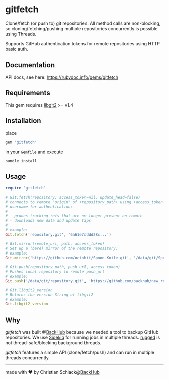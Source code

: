 # gitfetch

Clone/fetch (or push to) git repositories.
All method calls are non-blocking, so cloning/fetching/pushing multiple
repositories concurrently is possible using Threads.

Supports GitHub authentication tokens for remote repositories using HTTP basic auth.

## Documentation

API docs, see here: https://rubydoc.info/gems/gitfetch

## Requirements

This gem requires [libgit2](http://libgit2.org) >= v1.4

## Installation

place

```ruby
gem 'gitfetch'
```

in your `Gemfile` and execute

```
bundle install
```

## Usage

```ruby
require 'gitfetch'

# Git.fetch(repository, access_token=nil, update_head=false)
# connects to remote "origin" of +repository_path+ using +access_token+ as
# username for authentication:
#
# - prunes tracking refs that are no longer present on remote
# - downloads new data and update tips
#
# example:
Git.fetch('repository.git', '6a61e7dddd28c...')

# Git.mirror(remote_url, path, access_token)
# Set up a (bare) mirror of the remote repository.
# example:
Git.mirror('https://github.com/octokit/Spoon-Knife.git', '/data/git/Spoon-Knife.git', '6a61e7dddd28c...')

# Git.push(repository_path, push_url, access_token)
# Pushes local repository to remote push_url
# example:
Git.push('/data/git/repository.git', 'https://github.com/backhub/new_repository.git', '6a61e7dddd28c...')

# Git.libgit2_version
# Returns the version String of libgit2
# example:
Git.libgit2_version
```

## Why

*gitfetch* was built @[BackHub](https://backhub.co) because we needed a tool to backup GitHub
repositories. We use [Sidekiq](https://sidekiq.org) for running jobs in multiple threads.
[rugged](https://github.com/libgit2/rugged) is not thread-safe/blocking background threads.

*gitfetch* features a simple API (clone/fetch/push) and can run in multiple threads concurrently.

---
made with :heart: by Christian Schlack@[BackHub](https://backhub.co)
